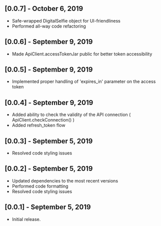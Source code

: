 ## [0.0.7] - October 6, 2019

* Safe-wrapped DigitalSelfie object for UI-friendliness
* Performed all-way code refactoring

## [0.0.6] - September 9, 2019

* Made ApiClient.accessTokenJar public for better token accessibility

## [0.0.5] - September 9, 2019

* Implemented proper handling of 'expires_in' parameter on the access token

## [0.0.4] - September 9, 2019

* Added ability to check the validity of the API connection ( ApiClient.checkConnection() )
* Added refresh_token flow

## [0.0.3] - September 5, 2019

* Resolved code styling issues

## [0.0.2] - September 5, 2019

* Updated dependencies to the most recent versions
* Performed code formatting
* Resolved code styling issues

## [0.0.1] - September 5, 2019

* Initial release.
